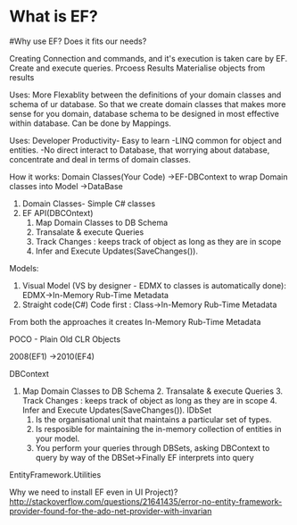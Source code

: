 # What is EF?
#Why use EF?
Does it fits our needs?


Creating Connection and commands, and  it's execution is taken care by EF.
Create and execute queries.
Prcoess Results
Materialise objects from results

Uses:
More Flexablity  between the definitions of your domain classes and schema of ur database. So that we create domain classes that makes more sense for you domain, database schema to be designed in most effective within database.
Can be done by Mappings.

Uses:
Developer Productivity- Easy to learn
-LINQ common for object and entities.
-No direct interact to Database, that worrying about database, concentrate and deal in terms of domain classes.


How it works:
Domain Classes(Your Code) ->EF-DBContext to wrap Domain classes into Model ->DataBase
1. Domain Classes- Simple C# classes
2. EF API(DBCOntext)
	1. Map Domain Classes to DB Schema
	2. Transalate & execute Queries
	3. Track Changes : keeps track of object as long as they are in scope
	4. Infer and Execute Updates(SaveChanges()).
	
	
Models:
1. Visual Model  (VS by designer - EDMX to classes is automatically done): EDMX->In-Memory Rub-Time Metadata
2. Straight code(C#) Code first : Class->In-Memory Rub-Time Metadata

From both the approaches it creates In-Memory Rub-Time Metadata

POCO - Plain Old CLR Objects

2008(EF1) ->2010(EF4)

DBContext
1. Map Domain Classes to DB Schema
	2. Transalate & execute Queries
	3. Track Changes : keeps track of object as long as they are in scope
	4. Infer and Execute Updates(SaveChanges()).
IDbSet
	1. Is the organisational unit that maintains a particular set of types.
	2. Is resposible for maintaining the in-memory collection of entities in your model.
	3. You perform your queries through DBSets, asking DBContext to query by way of the DBSet->Finally EF interprets into query
	
	
EntityFramework.Utilities


Why we need to install EF even in UI Project)?
http://stackoverflow.com/questions/21641435/error-no-entity-framework-provider-found-for-the-ado-net-provider-with-invarian

